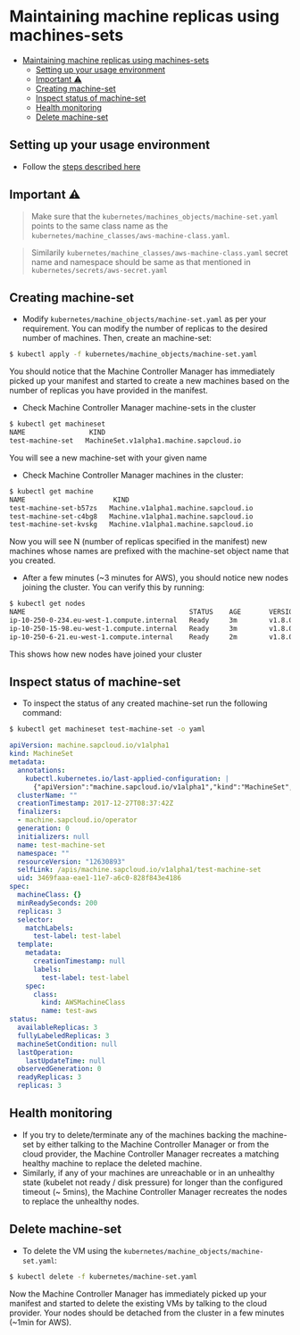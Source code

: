 # Maintaining machine replicas using machines-sets
<!-- TOC -->

- [Maintaining machine replicas using machines-sets](#maintaining-machine-replicas-using-machines-sets)
  - [Setting up your usage environment](#setting-up-your-usage-environment)
  - [Important :warning:](#important-warning)
  - [Creating machine-set](#creating-machine-set)
  - [Inspect status of machine-set](#inspect-status-of-machine-set)
  - [Health monitoring](#health-monitoring)
  - [Delete machine-set](#delete-machine-set)

<!-- /TOC -->
## Setting up your usage environment

* Follow the [steps described here](prerequisite.md)

## Important :warning:

> Make sure that the `kubernetes/machines_objects/machine-set.yaml` points to the same class name as the `kubernetes/machine_classes/aws-machine-class.yaml`.

> Similarily `kubernetes/machine_classes/aws-machine-class.yaml` secret name and namespace should be same as that mentioned in `kubernetes/secrets/aws-secret.yaml`

## Creating machine-set

- Modify `kubernetes/machine_objects/machine-set.yaml` as per your requirement. You can modify the number of replicas to the desired number of machines. Then, create an machine-set:

```bash
$ kubectl apply -f kubernetes/machine_objects/machine-set.yaml
```

You should notice that the Machine Controller Manager has immediately picked up your manifest and started to create a new machines based on the number of replicas you have provided in the manifest.

- Check Machine Controller Manager machine-sets in the cluster

```bash
$ kubectl get machineset
NAME                KIND
test-machine-set   MachineSet.v1alpha1.machine.sapcloud.io
```
You will see a new machine-set with your given name

- Check Machine Controller Manager machines in the cluster:

```bash
$ kubectl get machine
NAME                      KIND
test-machine-set-b57zs   Machine.v1alpha1.machine.sapcloud.io
test-machine-set-c4bg8   Machine.v1alpha1.machine.sapcloud.io
test-machine-set-kvskg   Machine.v1alpha1.machine.sapcloud.io
```

Now you will see N (number of replicas specified in the manifest) new machines whose names are prefixed with the machine-set object name that you created.

- After a few minutes (~3 minutes for AWS), you should notice new nodes joining the cluster. You can verify this by running:

```bash
$ kubectl get nodes
NAME                                         STATUS    AGE       VERSION
ip-10-250-0-234.eu-west-1.compute.internal   Ready     3m        v1.8.0
ip-10-250-15-98.eu-west-1.compute.internal   Ready     3m        v1.8.0
ip-10-250-6-21.eu-west-1.compute.internal    Ready     2m        v1.8.0
```

This shows how new nodes have joined your cluster

## Inspect status of machine-set

- To inspect the status of any created machine-set run the following command:

```bash
$ kubectl get machineset test-machine-set -o yaml
```

```yaml
apiVersion: machine.sapcloud.io/v1alpha1
kind: MachineSet
metadata:
  annotations:
    kubectl.kubernetes.io/last-applied-configuration: |
      {"apiVersion":"machine.sapcloud.io/v1alpha1","kind":"MachineSet","metadata":{"annotations":{},"name":"test-machine-set","namespace":"","test-label":"test-label"},"spec":{"minReadySeconds":200,"replicas":3,"selector":{"matchLabels":{"test-label":"test-label"}},"template":{"metadata":{"labels":{"test-label":"test-label"}},"spec":{"class":{"kind":"AWSMachineClass","name":"test-aws"}}}}}
  clusterName: ""
  creationTimestamp: 2017-12-27T08:37:42Z
  finalizers:
  - machine.sapcloud.io/operator
  generation: 0
  initializers: null
  name: test-machine-set
  namespace: ""
  resourceVersion: "12630893"
  selfLink: /apis/machine.sapcloud.io/v1alpha1/test-machine-set
  uid: 3469faaa-eae1-11e7-a6c0-828f843e4186
spec:
  machineClass: {}
  minReadySeconds: 200
  replicas: 3
  selector:
    matchLabels:
      test-label: test-label
  template:
    metadata:
      creationTimestamp: null
      labels:
        test-label: test-label
    spec:
      class:
        kind: AWSMachineClass
        name: test-aws
status:
  availableReplicas: 3
  fullyLabeledReplicas: 3
  machineSetCondition: null
  lastOperation:
    lastUpdateTime: null
  observedGeneration: 0
  readyReplicas: 3
  replicas: 3
```

## Health monitoring

- If you try to delete/terminate any of the machines backing the machine-set by either talking to the Machine Controller Manager or from the cloud provider, the Machine Controller Manager recreates a matching healthy machine to replace the deleted machine.
- Similarly, if any of your machines are unreachable or in an unhealthy state (kubelet not ready / disk pressure) for longer than the configured timeout (~ 5mins), the Machine Controller Manager recreates the nodes to replace the unhealthy nodes.

## Delete machine-set

- To delete the VM using the `kubernetes/machine_objects/machine-set.yaml`:

```bash
$ kubectl delete -f kubernetes/machine-set.yaml
```

Now the Machine Controller Manager has immediately picked up your manifest and started to delete the existing VMs by talking to the cloud provider. Your nodes should be detached from the cluster in a few minutes (~1min for AWS).
